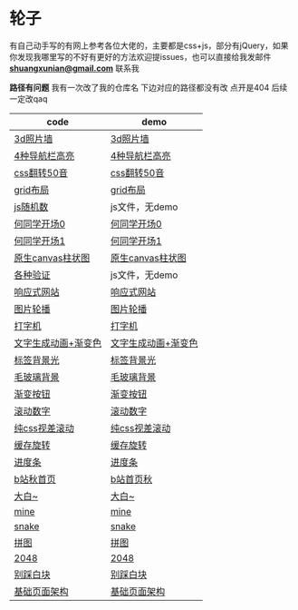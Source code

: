 # 轮子

有自己动手写的有网上参考各位大佬的，主要都是css+js，部分有jQuery，如果你发现我哪里写的不好有更好的方法欢迎提issues，也可以直接给我发邮件 **shuangxunian@gmail.com** 联系我

**路径有问题**
我有一次改了我的仓库名 下边对应的路径都没有改 点开是404
后续一定改qaq


| code                                                         | demo                                                         |
| ------------------------------------------------------------ | ------------------------------------------------------------ |
| [3d照片墙](https://github.com/YuelinWang/wyl_wheel/tree/master/3d照片墙) | [3d照片墙](https://yuelinwang.github.io/wyl_wheel/3d%E7%85%A7%E7%89%87%E5%A2%99/index.html) |
| [4种导航栏高亮](https://github.com/YuelinWang/wyl_wheel/tree/master/4种导航栏高亮) | [4种导航栏高亮](https://yuelinwang.github.io/wyl_wheel/4%E7%A7%8D%E5%AF%BC%E8%88%AA%E6%A0%8F%E9%AB%98%E4%BA%AE/index.html) |
| [css翻转50音](https://github.com/YuelinWang/wyl_wheel/tree/master/css翻转50音) | [css翻转50音](https://yuelinwang.github.io/wyl_wheel/css%E7%BF%BB%E8%BD%AC50%E9%9F%B3/index.html) |
| [grid布局](https://github.com/YuelinWang/wyl_wheel/tree/master/grid布局) | [grid布局](https://yuelinwang.github.io/wyl_wheel/grid%E5%B8%83%E5%B1%80/index.html) |
| [js随机数](https://github.com/YuelinWang/wyl_wheel/tree/master/js随机数) | js文件，无demo                                               |
| [何同学开场0](https://github.com/YuelinWang/wyl_wheel/tree/master/何同学开场0) | [何同学开场0](https://yuelinwang.github.io/wyl_wheel/%E4%BD%95%E5%90%8C%E5%AD%A6%E5%BC%80%E5%9C%BA0/index.html) |
| [何同学开场1](https://github.com/YuelinWang/wyl_wheel/tree/master/何同学开场1) | [何同学开场1](https://yuelinwang.github.io/wyl_wheel/%E4%BD%95%E5%90%8C%E5%AD%A6%E5%BC%80%E5%9C%BA1/index.html) |
| [原生canvas柱状图](https://github.com/YuelinWang/wyl_wheel/tree/master/原生canvas柱状图) | [原生canvas柱状图](https://yuelinwang.github.io/wyl_wheel/%E5%8E%9F%E7%94%9Fcanvas%E6%9F%B1%E7%8A%B6%E5%9B%BE/index.html) |
| [各种验证](https://github.com/YuelinWang/wyl_wheel/tree/master/各种验证) | js文件，无demo                                               |
| [响应式网站](https://github.com/YuelinWang/wyl_wheel/tree/master/响应式网站) | [响应式网站](https://yuelinwang.github.io/wyl_wheel/%E5%93%8D%E5%BA%94%E5%BC%8F%E7%BD%91%E7%AB%99/index.html) |
| [图片轮播](https://github.com/YuelinWang/wyl_wheel/tree/master/图片轮播) | [图片轮播](https://yuelinwang.github.io/wyl_wheel/%E5%9B%BE%E7%89%87%E8%BD%AE%E6%92%AD/index.html) |
| [打字机](https://github.com/YuelinWang/wyl_wheel/tree/master/打字机) | [打字机](https://yuelinwang.github.io/wyl_wheel/%E6%89%93%E5%AD%97%E6%9C%BA/index.html) |
| [文字生成动画+渐变色](https://github.com/YuelinWang/wyl_wheel/tree/master/文字生成动画%2B渐变色) | [文字生成动画+渐变色](https://yuelinwang.github.io/wyl_wheel/%E6%96%87%E5%AD%97%E7%94%9F%E6%88%90%E5%8A%A8%E7%94%BB+%E6%B8%90%E5%8F%98%E8%89%B2/index.html) |
| [标签背景光](https://github.com/YuelinWang/wyl_wheel/tree/master/标签背景光) | [标签背景光](https://yuelinwang.github.io/wyl_wheel/%E6%A0%87%E7%AD%BE%E8%83%8C%E6%99%AF%E5%85%89/index.html) |
| [毛玻璃背景](https://github.com/YuelinWang/wyl_wheel/tree/master/毛玻璃背景) | [毛玻璃背景](https://yuelinwang.github.io/wyl_wheel/%E6%AF%9B%E7%8E%BB%E7%92%83%E8%83%8C%E6%99%AF/index.html) |
| [渐变按钮](https://github.com/YuelinWang/wyl_wheel/tree/master/渐变按钮) | [渐变按钮](https://yuelinwang.github.io/wyl_wheel/%E6%B8%90%E5%8F%98%E6%8C%89%E9%92%AE/index.html) |
| [滚动数字](https://github.com/YuelinWang/wyl_wheel/tree/master/滚动数字) | [滚动数字](https://yuelinwang.github.io/wyl_wheel/%E6%BB%9A%E5%8A%A8%E6%95%B0%E5%AD%97/index.html) |
| [纯css视差滚动](https://github.com/YuelinWang/wyl_wheel/tree/master/纯css视差滚动) | [纯css视差滚动](https://yuelinwang.github.io/wyl_wheel/%E7%BA%AFcss%E8%A7%86%E5%B7%AE%E6%BB%9A%E5%8A%A8/index.html) |
| [缓存旋转](https://github.com/YuelinWang/wyl_wheel/tree/master/缓存旋转) | [缓存旋转](https://yuelinwang.github.io/wyl_wheel/%E7%BC%93%E5%AD%98%E6%97%8B%E8%BD%AC/index.html) |
| [进度条](https://github.com/YuelinWang/wyl_wheel/tree/master/进度条) | [进度条](https://yuelinwang.github.io/wyl_wheel/%E8%BF%9B%E5%BA%A6%E6%9D%A1/index.html) |
| [b站秋首页](https://github.com/YuelinWang/wyl_wheel/tree/master/b站秋首页) | [b站首页秋](https://yuelinwang.github.io/wyl_wheel/b%E7%AB%99%E7%A7%8B%E9%A6%96%E9%A1%B5/index.html) |
| [大白~](https://github.com/YuelinWang/wyl_wheel/tree/master/大白~) | [大白~](https://yuelinwang.github.io/wyl_wheel/%E5%A4%A7%E7%99%BD/) |
| [mine](https://github.com/YuelinWang/wyl_wheel/tree/master/mine) | [mine](https://yuelinwang.github.io/wyl_wheel/mine/)         |
| [snake](https://github.com/YuelinWang/wyl_wheel/tree/master/snake) | [snake](https://yuelinwang.github.io/wyl_wheel/snake/)       |
| [拼图](https://github.com/YuelinWang/wyl_wheel/tree/master/拼图) | [拼图](https://yuelinwang.github.io/wyl_wheel/%E6%8B%BC%E5%9B%BE/) |
| [2048](https://github.com/YuelinWang/wyl_wheel/tree/master/2048) | [2048](https://yuelinwang.github.io/wyl_wheel/2048/)         |
| [别踩白块](https://github.com/YuelinWang/wyl_wheel/tree/master/别踩白块) | [别踩白块](https://yuelinwang.github.io/wyl_wheel/%E5%88%AB%E8%B8%A9%E7%99%BD%E5%9D%97/) |
| [基础页面架构](https://github.com/YuelinWang/wyl_wheel/tree/master/基础页面架构) | [基础页面架构](https://yuelinwang.github.io/wyl_wheel/%E5%9F%BA%E7%A1%80%E9%A1%B5%E9%9D%A2%E6%9E%B6%E6%9E%84/) |

